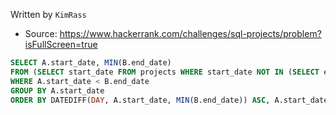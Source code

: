 Written by `KimRass`



- Source: https://www.hackerrank.com/challenges/sql-projects/problem?isFullScreen=true
```sql
SELECT A.start_date, MIN(B.end_date)
FROM (SELECT start_date FROM projects WHERE start_date NOT IN (SELECT end_date FROM projects)) AS A, (SELECT end_date FROM projects WHERE end_date NOT IN (SELECT start_date FROM projects)) AS B
WHERE A.start_date < B.end_date
GROUP BY A.start_date
ORDER BY DATEDIFF(DAY, A.start_date, MIN(B.end_date)) ASC, A.start_date ASC;
```